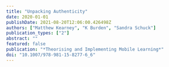 ```yaml
---
title: "Unpacking Authenticity"
date: 2020-01-01
publishDate: 2021-08-20T12:06:00.426498Z
authors: ["Matthew Kearney", "K Burden", "Sandra Schuck"]
publication_types: ["2"]
abstract: ""
featured: false
publication: "*Theorising and Implementing Mobile Learning*"
doi: "10.1007/978-981-15-8277-6_6"
---
```


